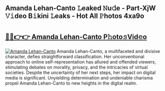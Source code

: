 ## Amanda Lehan-Canto 𝙻eaked 𝙽u𝚍e - Part-XjW 𝚅𝚒deo B𝚒kini 𝙻eaks - Hot All 𝙿hotos 4xa9o

# <h2><a href="http://ld6eota.urlbe.top/?page=Amanda+Lehan-Canto">🔗🔗👉👉 Amanda Lehan-Canto P𝚑oto𝚜Vid𝚎o</a></h2>

[![Amanda Lehan-Canto](https://i.imgur.com/eBuTRDB.gif)](http://ld6eota.urlbe.top/?page=Amanda+Lehan-Canto)
Amanda Lehan-Canto, a multifaceted and divisive character, defies straightforward classification. Her unconventional approach to online self-representation has allured and offended viewers, stimulating debates on morality, privacy, and the intricacies of virtual societies. Despite the uncertainty of her next steps, her impact on digital media is significant. Unyielding determination and undeniable charisma propel Amanda Lehan-Canto to new heights in the digital realm.
